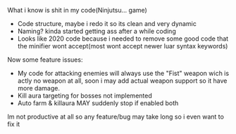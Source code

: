 What i know is shit in my code(Ninjutsu... game)
* Code structure, maybe i redo it so its clean and very dynamic
* Naming? kinda started getting ass after a while coding
* Looks like 2020 code because i needed to remove some good code that the minifier wont accept(most wont accept newer luar syntax keywords)

Now some feature issues:
* My code for attacking enemies will always use the "Fist" weapon wich is actly no weapon at all, soon i may add actual weapon support so it have more damage.
* Kill aura targeting for bosses not implemented
* Auto farm & killaura MAY suddenly stop if enabled both

Im not productive at all so any feature/bug may take long so i even want to fix it
